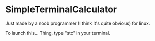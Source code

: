 # SimpleTerminalCalculator
Just made by a noob programmer (I think it's quite obvious) for linux.

To launch this... Thing, type "stc" in your terminal.

